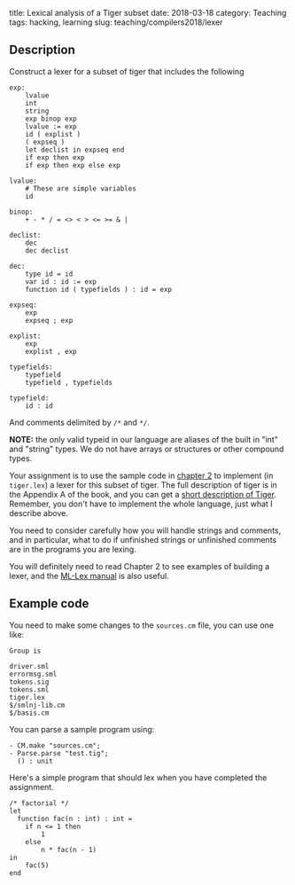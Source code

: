 title: Lexical analysis of a Tiger subset
date: 2018-03-18
category: Teaching
tags: hacking, learning
slug: teaching/compilers2018/lexer

## Description

Construct a lexer for a subset of tiger that includes the following

```
exp:
	lvalue
	int
	string
	exp binop exp
	lvalue := exp
	id ( explist )
	( expseq )
	let declist in expseq end
	if exp then exp
	if exp then exp else exp

lvalue:
	# These are simple variables
	id

binop:
	+ - * / = <> < > <= >= & |

declist:
	dec
	dec declist
		
dec: 
	type id = id
	var id : id := exp
	function id ( typefields ) : id = exp

expseq:
    exp
	expseq ; exp

explist:
	exp
	explist , exp

typefields:
	typefield
	typefield , typefields

typefield:
	id : id
```

And comments delimited by `/*` and `*/`.
	
**NOTE:** the only valid typeid in our language are aliases of the
built in "int" and "string" types. We do not have arrays or structures
or other compound types.

Your assignment is to use the sample code in
[chapter 2](https://www.cs.princeton.edu/~appel/modern/ml/chap2/) to
implement (in `tiger.lex`) a lexer for this subset of tiger. The full
description of tiger is in the Appendix A of the book, and you can get
a
[short description of Tiger](http://www.cs.columbia.edu/~sedwards/classes/2002/w4115/tiger.pdf). Remember,
you don't have to implement the whole language, just what I describe
above.

You need to consider carefully how you will handle strings and
comments, and in particular, what to do if unfinished strings or
unfinished comments are in the programs you are lexing.

You will definitely need to read Chapter 2 to see examples of building
a lexer, and the [ML-Lex manual](http://www.smlnj.org/doc/ML-Lex/manual.html)
is also useful.

## Example code

You need to make some changes to the `sources.cm` file, you can use one like:

```
Group is

driver.sml
errormsg.sml
tokens.sig
tokens.sml
tiger.lex
$/smlnj-lib.cm
$/basis.cm
```

You can parse a sample program using:

```
- CM.make "sources.cm";
- Parse.parse "test.tig";
  () : unit
```

Here's a simple program that should lex when you have completed the
assignment.

```
/* factorial */
let
  function fac(n : int) : int =
	if n <= 1 then
		1
	else
		n * fac(n - 1)
in
	fac(5)
end
```
